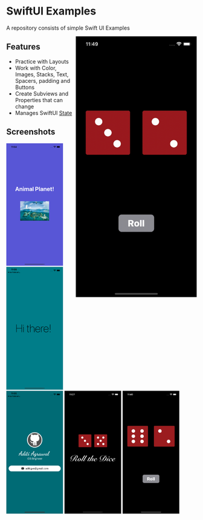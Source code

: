# SwiftUI Examples

A repository consists of simple Swift UI Examples

<img src="/Documentation/dice.gif" alt="App Quick View" width="320" height="690" align="right">

## Features

- Practice with Layouts
- Work with Color, Images, Stacks, Text, Spacers, padding and Buttons
- Create Subviews and Properties that can change
- Manages SwiftUI [State](https://developer.apple.com/documentation/swiftui/state)


## Screenshots

<p float="left"> 
<img src="/Documentation/image_0.png" width="150">
<img src="/Documentation/image_1.png" width="150">
<img src="/Documentation/image_2.png" width="150">
<img src="/Documentation/image_3.png" width="150">
<img src="/Documentation/image_4.png" width="150">
</p>

